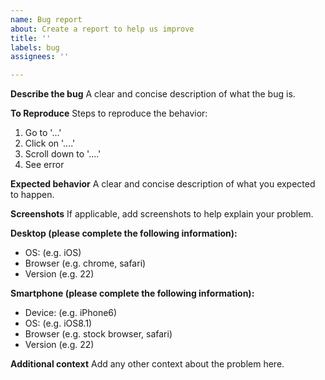 ```yaml
---
name: Bug report
about: Create a report to help us improve
title: ''
labels: bug
assignees: ''

---
```


**Describe the bug**
A clear and concise description of what the bug is.

**To Reproduce**
Steps to reproduce the behavior:
1. Go to '...'
2. Click on '....'
3. Scroll down to '....'
4. See error

**Expected behavior**
A clear and concise description of what you expected to happen.

**Screenshots**
If applicable, add screenshots to help explain your problem.

**Desktop (please complete the following information):**
- OS: (e.g. iOS)
- Browser (e.g. chrome, safari)
- Version (e.g. 22)

**Smartphone (please complete the following information):**
- Device: (e.g. iPhone6)
- OS: (e.g. iOS8.1)
- Browser (e.g. stock browser, safari)
- Version (e.g. 22)

**Additional context**
Add any other context about the problem here.
